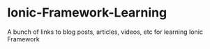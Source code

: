 # Ionic-Framework-Learning
A bunch of links to blog posts, articles, videos, etc for learning Ionic Framework
